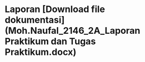 # Laporan [Download file dokumentasi](Moh.Naufal_2146_2A_Laporan Praktikum dan Tugas Praktikum.docx)
